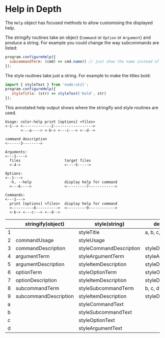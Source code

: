# Help in Depth

The `Help` object has focused methods to allow customising the displayed help.

The stringify routines take an object (`Command` or `Option` or `Argument`) and produce a string. For example you could change the way subcommands are listed:

```js
program.configureHelp({
  subcommandTerm: (cmd) => cmd.name() // just show the name instead of usage
});
```

The style routines take just a string. For example to make the titles bold:

```js
import { styleText } from 'node:util';
program.configureHelp({
   styleTitle: (str) => styleText('bold', str)
});
```

This annotated help output shows where the stringify and style routines are used.

```text
Usage: color-help print [options] <files>
<-1--> <-------------2------------------>
       <---a----> <-b-> <---c---> <--d-->

command description
<------3-------->

Arguments:
<---1---->
  files                    target files
  <-4->                    <----5----->

Options:
<--1--->
  -h, --help               display help for command
  <---6---->               <---------7------------>

Commands:
<---1--->
  print [options] <files>  display help for command
  <----------8---------->  <---------9------------>
  <-b-> <---c---> <--d-->

```

|  | stringify(object) | style(string) | default style |
| - | - | - | - |
| 1 | | styleTitle | a, b, c, d |
| 2 | commandUsage | styleUsage | |
| 3 | commandDescription | styleCommandDescription | styleDescriptionText |
| 4 | argumentTerm | styleArgumentTerm | styleArgumentText |
| 5 | argumentDescription | styleItemDescription | styleDescriptionText |
| 6 | optionTerm | styleOptionTerm | styleOptionText |
| 7 | optionDescription | styleItemDescription | styleDescriptionText |
| 8 | subcommandTerm | styleSubcommandTerm | b, c, d |
| 9 | subcommandDescription | styleItemDescription |  styleDescriptionText|
| a | | styleCommandText | |
| b | | styleSubcommandText | |
| c | | styleOptionText | |
| d | | styleArgumentText | |

